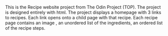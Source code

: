 This is the Recipe website project from The Odin Project (TOP). The project is designed entirely with html. The project displays a homepage with 3 links to recipes. Each link opens onto a child page with that recipe. Each recipe page contains an image , an unordered list of the ingredients, an ordered list of the recipe steps.

        

